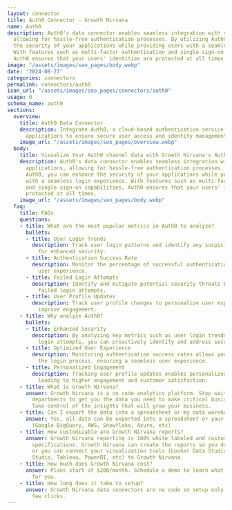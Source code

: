 ```yaml
---
layout: connector
title: Auth0 Connector - Growth Nirvana
name: Auth0
description: Auth0's data connector enables seamless integration with various applications,
  allowing for hassle-free authentication processes. By utilizing Auth0, you can enhance
  the security of your applications while providing users with a seamless login experience.
  With features such as multi-factor authentication and single sign-on capabilities,
  Auth0 ensures that your users' identities are protected at all times.
image: "/assets/images/seo_pages/body.webp"
date: '2024-08-27'
categories: connectors
permalink: connectors/auth0
icon_url: "/assets/images/seo_pages/connectors/auth0"
usage: 0
schema_name: auth0
sections:
  overview:
    title: Auth0 Data Connector
    description: Integrate Auth0, a cloud-based authentication service, with your
      applications to ensure secure user access and identity management.
    image_url: "/assets/images/seo_pages/overview.webp"
  body:
    title: Visualize Your Auth0 channel data with Growth Nirvana's Auth0 Connector
    description: Auth0's data connector enables seamless integration with various
      applications, allowing for hassle-free authentication processes. By utilizing
      Auth0, you can enhance the security of your applications while providing users
      with a seamless login experience. With features such as multi-factor authentication
      and single sign-on capabilities, Auth0 ensures that your users' identities are
      protected at all times.
    image_url: "/assets/images/seo_pages/body.webp"
  faq:
    title: FAQs
    questions:
    - title: What are the most popular metrics in Auth0 to analyze?
      bullets:
      - title: User Login Trends
        description: Track user login patterns and identify any suspicious activities
          for enhanced security.
      - title: Authentication Success Rate
        description: Monitor the percentage of successful authentications to optimize
          user experience.
      - title: Failed Login Attempts
        description: Identify and mitigate potential security threats by monitoring
          failed login attempts.
      - title: User Profile Updates
        description: Track user profile changes to personalize user experiences and
          improve engagement.
    - title: Why analyze Auth0?
      bullets:
      - title: Enhanced Security
        description: By analyzing key metrics such as user login trends and failed
          login attempts, you can proactively identify and address security threats.
      - title: Optimized User Experience
        description: Monitoring authentication success rates allows you to optimize
          the login process, ensuring a seamless user experience.
      - title: Personalized Engagement
        description: Tracking user profile updates enables personalized user experiences,
          leading to higher engagement and customer satisfaction.
    - title: What is Growth Nirvana?
      answer: Growth Nirvana is a no code analytics platform. Stop waiting for other
        departments to get you the data you need to make critical business decisions.
        Take control of the insights that will grow your business.
    - title: Can I export the data into a spreadsheet or my data warehouse?
      answer: Yes, all data can be exported into a spreadsheet or your data warehouse
        (Google BigQuery, AWS, Snowflake, Azure, etc)
    - title: How customizable are Growth Nirvana reports?
      answer: Growth Nirvana reporting is 100% white labeled and customized to your
        specifications. Growth Nirvana can create the reports so you don’t have to
        or you can connect your visualization tools (Looker Data Studio/Google Data
        Studio, Tableau, PowerBI, etc) to Growth Nirvana.
    - title: How much does Growth Nirvana cost?
      answer: Plans start at $200/month. Schedule a demo to learn what plan is best
        for you.
    - title: How long does it take to setup?
      answer: Growth Nirvana data connectors are no code so setup only requires a
        few clicks.
---
```

